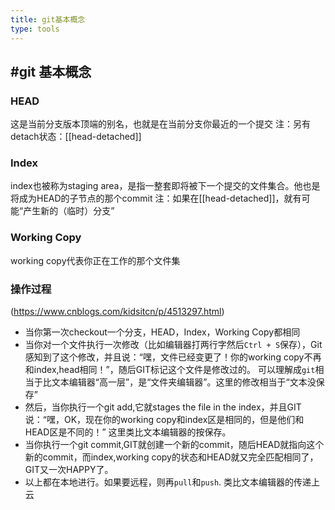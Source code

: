 ```yaml
---
title: git基本概念
type: tools
---
```


## #git 基本概念
### HEAD
这是当前分支版本顶端的别名，也就是在当前分支你最近的一个提交
注：另有detach状态：[[head-detached]]
### Index
index也被称为staging area，是指一整套即将被下一个提交的文件集合。他也是将成为HEAD的子节点的那个commit
注：如果在[[head-detached]]，就有可能“产生新的（临时）分支”
### Working Copy
working copy代表你正在工作的那个文件集
### 操作过程
(https://www.cnblogs.com/kidsitcn/p/4513297.html)
- 当你第一次checkout一个分支，HEAD，Index，Working Copy都相同
- 当你对一个文件执行一次修改（比如编辑器打两行字然后`Ctrl + S`保存），Git感知到了这个修改，并且说：“嘿，文件已经变更了！你的working copy不再和index,head相同！”，随后GIT标记这个文件是修改过的。
可以理解成`git`相当于比文本编辑器“高一层”，是“文件夹编辑器”。这里的修改相当于“文本没保存”
- 然后，当你执行一个git add,它就stages the file in the index，并且GIT说：“嘿，OK，现在你的working copy和index区是相同的，但是他们和HEAD区是不同的！”
这里类比文本编辑器的按保存。
- 当你执行一个git commit,GIT就创建一个新的commit，随后HEAD就指向这个新的commit，而index,working copy的状态和HEAD就又完全匹配相同了，GIT又一次HAPPY了。
- 以上都在本地进行。如果要远程，则再`pull`和`push`. 类比文本编辑器的传递上云